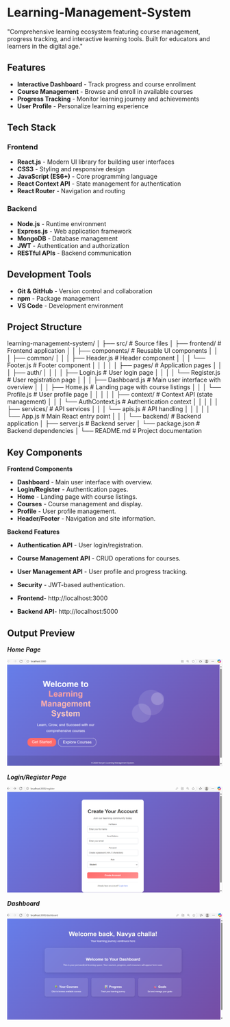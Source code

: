 # Learning-Management-System
"Comprehensive learning ecosystem featuring course management, progress tracking, and interactive learning tools. Built for educators and learners in the digital age."

 ## Features

- **Interactive Dashboard** - Track progress and course enrollment
- **Course Management** - Browse and enroll in available courses
- **Progress Tracking** - Monitor learning journey and achievements
- **User Profile** - Personalize learning experience

## Tech Stack

### Frontend

- **React.js** - Modern UI library for building user interfaces
- **CSS3** - Styling and responsive design
- **JavaScript (ES6+)** - Core programming language
- **React Context API** - State management for authentication
- **React Router** - Navigation and routing

### Backend

- **Node.js** - Runtime environment
- **Express.js** - Web application framework
- **MongoDB** - Database management
- **JWT** - Authentication and authorization
- **RESTful APIs** - Backend communication



## Development Tools
- **Git & GitHub** - Version control and collaboration
- **npm** - Package management
- **VS Code** - Development environment

##  Project Structure

learning-management-system/
│
├── src/                          # Source files
│   ├── frontend/                 # Frontend application
│   │   ├── components/           # Reusable UI components
│   │   │   ├── common/
│   │   │   ├── Header.js         # Header component
│   │   │   └── Footer.js         # Footer component
│   │   │
│   │   ├── pages/                # Application pages
│   │   │   ├── auth/
│   │   │   │   ├── Login.js      # User login page
│   │   │   │   └── Register.js   # User registration page
│   │   │   ├── Dashboard.js      # Main user interface with overview
│   │   │   ├── Home.js           # Landing page with course listings
│   │   │   └── Profile.js        # User profile page
│   │   │
│   │   ├── context/              # Context API (state management)
│   │   │   └── AuthContext.js    # Authentication context
│   │   │
│   │   ├── services/             # API services
│   │   │   └── apis.js           # API handling
│   │   │
│   │   └── App.js                # Main React entry point
│   │
│   └── backend/                  # Backend application
│       ├── server.js             # Backend server
│       └── package.json          # Backend dependencies
│
└── README.md                     # Project documentation

 ## Key Components

****Frontend Components****

- **Dashboard** - Main user interface with overview.
- **Login/Register** - Authentication pages.
- **Home** - Landing page with course listings.
- **Courses** - Course management and display.
- **Profile** - User profile management.
- **Header/Footer** - Navigation and site information.

****Backend Features****

- **Authentication API** - User login/registration.
- **Course Management API** - CRUD operations for courses.
- **User Management API** - User profile and progress tracking.
- **Security** - JWT-based authentication.

- **Frontend**- http://localhost:3000
- **Backend API**- http://localhost:5000

## Output Preview
*****Home Page*****

![Home](https://raw.githubusercontent.com/navya21-codes/Learning-Management-System/refs/heads/main/Home.png)

*****Login/Register Page*****

![Login](https://raw.githubusercontent.com/navya21-codes/Learning-Management-System/refs/heads/main/login.png)

*****Dashboard*****

![Dashboard](https://raw.githubusercontent.com/navya21-codes/Learning-Management-System/refs/heads/main/Dashboard.png)
